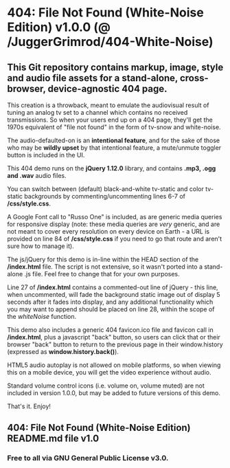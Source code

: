 # 404: File Not Found (White-Noise Edition) v1.0.0 (@ /JuggerGrimrod/404-White-Noise)

## This Git repository contains markup, image, style and audio file assets for a stand-alone, cross-browser, device-agnostic 404 page.

This creation is a throwback, meant to emulate the audiovisual result of tuning an analog tv set to a channel which contains no received transmissions.  So when your users end up on a 404 page, they'll get the 1970s equivalent of "file not found" in the form of tv-snow and white-noise.

The audio-defaulted-on is an **intentional feature**, and for the sake of those who may be **wildly upset** by that intentional feature, a mute/unmute toggler button is included in the UI.

This 404 demo runs on the **jQuery 1.12.0** library, and contains **.mp3, .ogg and .wav** audio files.  

You can switch between (default) black-and-white tv-static and color tv-static backgrounds by commenting/uncommenting lines 6-7 of **/css/style.css**. 

A Google Font call to "Russo One" is included, as are generic media queries for responsive display (note: these media queries are *very* generic, and are not meant to cover every resolution on every device on Earth - a URL is provided on line 84 of **/css/style.css** if you need to go that route and aren't sure how to manage it).

The js/jQuery for this demo is in-line within the HEAD section of the **/index.html** file.  The script is not extensive, so it wasn't ported into a stand-alone .js file.  Feel free to change that for your own purposes.

Line 27 of **/index.html** contains a commented-out line of jQuery - this line, when uncommented, will fade the background static image out of display 5 seconds after it fades into display, and any additional functionality which you may want to append should be placed on line 28, within the scope of the *whiteNoise* function.

This demo also includes a generic 404 favicon.ico file and favicon call in **/index.html**, plus a javascript "back" button, so users can click that or their browser "back" button to return to the previous page in their window.history (expressed as **window.history.back()**).

HTML5 audio autoplay is not allowed on mobile platforms, so when viewing this on a mobile device, you will get the video experience without audio.

Standard volume control icons (i.e. volume on, volume muted) are not included in version 1.0.0, but may be added to future versions of this demo.

That's it.  Enjoy!

## 404: File Not Found (White-Noise Edition) README.md file v1.0 

### Free to all via GNU General Public License v3.0.
